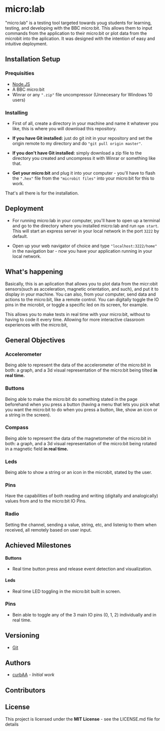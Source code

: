 # micro:lab
"micro:lab" is a testing tool targeted towards youg students for learning, testing, and developing with the BBC micro:bit. This allows them to input commands from the application to their micro:bit or plot data from the microbit into the aplication. It was designed with the intention of easy and intuitive deployment. 



## Installation Setup
### Prequisities
- [Node.JS](https://nodejs.org/es/)
- A BBC micro:bit
- Winrar or any `".zip"` file uncompressor (Unnecesary for Windows 10 users)
### Installing
- First of all, create a directory in your machine and name it whatever you like, this is where you will download this repository.

- **If you have Git installed:** just do git init in your repository and set the origin remote to my directory and do ```"git pull origin master"```.

- **If you don't have Git installed:** simply download a zip file to the directory you created and uncompress it with Winrar or something like that.

- **Get your micro:bit** and plug it into your computer - you'll have to flash the `".hex"` file from the `"microbit files"` into your micro:bit for this to work.  

That's all there is for the installation.



## Deployment
- For running micro:lab in your computer, you'll have to open up a terminal and go to the directory where you installed micro:lab and run `npm start`. This will start an express server in your local network in the port `3222` by default.

- Open up your web navigator of choice and type `"localhost:3222/home"` in the navigation bar - now you have your application running in your local network.



## What's happening
Basically, this is an aplication that allows you to plot data from the micr:obit sensors(such as acceleration, magnetic orientation, and such), and put it to display in your machine. You can also, from your computer, send data and actions to the micro:bit, like a remote control. You can digitally toggle the IO pins in the microbit, or toggle a specific led on its screen, for example.

This allows you to make tests in real time with your micro:bit, without to having to code it every time. Allowing for more interactive classroom experiences with the micro:bit, 



## General Objectives
### Accelerometer
Being able to represent the data of the accelerometer of the micro:bit in both: a graph, and a 3d visual representation of the micro:bit being tilted **in real time.**

### Buttons
Being able to make the micro:bit do something stated in the page beforehand when you press a button (having a menu that lets you pick what you want the micro:bit to do when you press a button, like, show an icon or a string in the screen).

### Compass
Being able to represent the data of the magnetometer of the micro:bit in both: a graph, and a 3d visual representation of the micro:bit being rotated in a magnetic field **in real time.**

### Leds
Being able to show a string or an icon in the microbit, stated by the user.

### Pins
Have the capabilities of both reading and writing (digitally and analogically) values from and to the micro:bit IO Pins.

### Radio
Setting the channel, sending a value, string, etc, and listenig to them when received, all remotely based on user input.



## Achieved Milestones
#### Buttons
- Real time button press and release event detection and visualization.

#### Leds
- Real time LED toggling in the micro:bit built in screen.

### Pins
- Bein able to toggle any of the 3 main IO pins (0, 1, 2) individually and in real time.



## Versioning
- [Git](https://git-scm.com/)



## Authors
- [curbAA](https://github.com/curbAA) - *Initial work* 



## Contributors


## License
This project is licensed under the **MIT License** - see the LICENSE.md file for details
